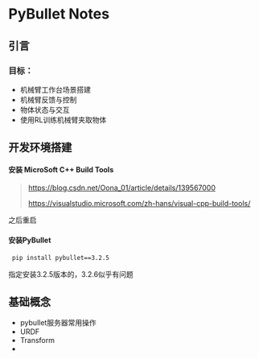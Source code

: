 # PyBullet Notes
## 引言
### 目标：
- 机械臂工作台场景搭建
- 机械臂反馈与控制
- 物体状态与交互
- 使用RL训练机械臂夹取物体


## 开发环境搭建
#### 安装 MicroSoft C++ Build Tools
> https://blog.csdn.net/Oona_01/article/details/139567000
> 
> https://visualstudio.microsoft.com/zh-hans/visual-cpp-build-tools/

之后重启

#### 安装PyBullet
```bash
 pip install pybullet==3.2.5
```
指定安装3.2.5版本的，3.2.6似乎有问题

## 基础概念
- pybullet服务器常用操作
- URDF
- Transform
- 


